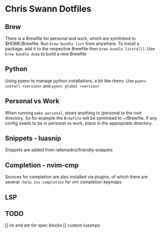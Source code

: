 # Chris Swann Dotfiles

## Brew
There is a Brewfile for personal and work, which are symlinked to $HOME/Brewfile. Run
`brew bundle list` from anywhere. To install a package, add it to the respective Brewfile then
`brew bundle [install]`. Use `brew bundle dump` to build a new Brewfile

## Python
Using pyenv to manage python installations, a bit like rbenv. Use `pyenv install <version>` and 
`pyenv global <version>`

## Personal vs Work
When running `make personal`, stows anything in /personal to the root directory. So for example the
`Brewfile` will be symlinked to ~/Brewfile. If any config needs to be in personal vs work, place
in the appropriate directory.

## Snippets - luasnip
Snippets are added from rafamadriz/friendly-snippets

## Completion - nvim-cmp
Sources for completion are also installed via plugins, of which there are several
`:help ins-completion` for vim completion keymaps

## LSP

## TODO
[] im and am for spec blocks
[] custom luasnips
